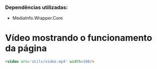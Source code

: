 ### Dependências utilizadas:
- MediaInfo.Wrapper.Core

# Vídeo mostrando o funcionamento da página

~~~html
<video src='utils/video.mp4' width=180/>
~~~
